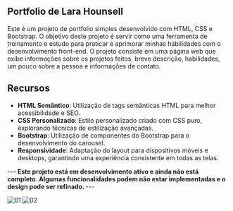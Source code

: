 ## Portfolio de Lara Hounsell
Este é um projeto de portfolio simples desenvolvido com HTML, CSS e Bootstrap. O objetivo deste projeto é servir como uma ferramenta de treinamento e estudo para praticar e aprimorar minhas habilidades com o desenvolvimento front-end.
O projeto consiste em uma página web que exibe informações sobre os projetos feitos, breve descrição, habilidades, um pouco sobre a pessoa e informações de contato.
## Recursos

- **HTML Semântico**: Utilização de tags semânticas HTML para melhor acessibilidade e SEO.
- **CSS Personalizado**: Estilo personalizado criado com CSS puro, explorando técnicas de estilização avançadas.
- **Bootstrap**: Utilização de componentes do Bootstrap para o desenvolvimento do carousel.
- **Responsividade**: Adaptação do layout para dispositivos móveis e desktops, garantindo uma experiência consistente em todas as telas.
  


--- <b> Este projeto está em desenvolvimento ativo e ainda não está completo. Algumas funcionalidades podem não estar implementadas e o design pode ser refinado. </b> ---


![01](https://github.com/llimagustavo/lara_portfolio_web/assets/90816079/d0354cf6-0eb4-4bd1-a176-3cc30aede264)
![02](https://github.com/llimagustavo/lara_portfolio_web/assets/90816079/5699ff77-f811-4cca-939d-0f3a7f4f0cb3)
